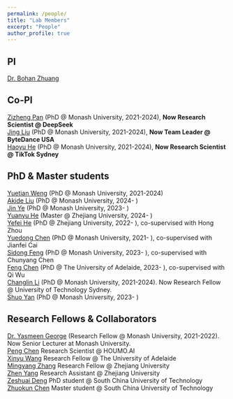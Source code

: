 ```yaml
---
permalink: /people/
title: "Lab Members"
excerpt: "People"
author_profile: true
---
```


## PI 
<a href="https://bohanzhuang.github.io/">Dr. Bohan Zhuang</a>

## Co-PI
<a href="https://zizhengpan.github.io/">Zizheng Pan</a> (PhD @ Monash University, 2021-2024), **Now Research Scientist @ DeepSeek** 
<br><a href="https://jing-liu.com/">Jing Liu</a> (PhD @ Monash University, 2021-2024), **Now Team Leader @ ByteDance USA**
<br><a href="https://charles-haoyuhe.github.io/">Haoyu He</a> (PhD @ Monash University, 2021-2024), **Now Research Scientist @ TikTok Sydney** 

## PhD & Master students
<a href="https://dblp.org/pid/319/7287.html">Yuetian Weng</a> (PhD @ Monash University, 2021-2024)
<br><a href="https://github.com/AkideLiu">Akide Liu</a> (PhD @ Monash University, 2024- )
<br><a href="https://scholar.google.com/citations?user=UFBrJOAAAAAJ&hl=en">Jin Ye</a>  (PhD @ Monash University, 2023- )
<br><a href="">Yuanyu He</a>  (Master @ Zhejiang University, 2024- )
<br><a href="https://scholar.google.com/citations?user=CTEQwwwAAAAJ&hl=zh-CN">Yefei He</a> (PhD @ Zhejiang University, 2022- ), co-supervised with Hong Zhou
<br><a href="https://donydchen.github.io/">Yuedong Chen</a> (PhD @ Monash University, 2021- ), co-supervised with Jianfei Cai
<br><a href="https://scholar.google.com/citations?user=rGaW26gAAAAJ&hl=zh-CN">Sidong Feng</a> (PhD @ Monash University, 2023- ), co-supervised with Chunyang Chen
<br><a href="https://github.com/Chenfeng1271">Feng Chen</a>  (PhD @ The University of Adelaide, 2023- ), co-supervised with Qi Wu
<br><a href="https://scholar.google.com/citations?user=RLAgwBkAAAAJ&hl=en">Changlin Li</a>  (PhD @ Monash University, 2021-2024). Now Research Fellow @ University of Technology Sydney. 
<br><a href="">Shuo Yan</a>  (PhD @ Monash University, 2023- )


## Research Fellows & Collaborators 
<a href="https://scholar.google.com/citations?user=URHQRGwAAAAJ&hl=en">Dr. Yasmeen George</a> (Research Fellow @ Monash University, 2021-2022). Now Senior Lecturer at Monash University. 
<br><a href="https://scholar.google.com/citations?user=Hoh9p_kAAAAJ&hl=en">Peng Chen</a>  Research Scientist @ HOUMO.AI
<br><a href="https://openreview.net/profile?id=~Xinyu_Wang2">Xinyu Wang</a> Research Fellow @ The University of Adelaide
<br><a href="https://openreview.net/profile?id=~Mingyang_Zhang3">Mingyang Zhang</a> Research Fellow @ Zhejiang University
<br><a href="https://openreview.net/profile?id=~Zhen_Yang15">Zhen Yang</a> Research Assistant @ Zhejiang University
<br><a href="https://scholar.google.com/citations?user=udPURMAAAAAJ&hl=zh-CN">Zeshuai Deng</a> PhD student @ South China University of Technology
<br><a href="https://openreview.net/profile?id=~Zhuokun_Chen1">Zhuokun Chen</a> Master student @ South China University of Technology


